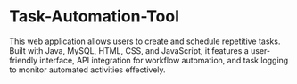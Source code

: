 # Task-Automation-Tool
This web application allows users to create and schedule repetitive tasks. Built with Java, MySQL, HTML, CSS, and JavaScript, it features a user-friendly interface, API integration for workflow automation, and task logging to monitor automated activities effectively.
